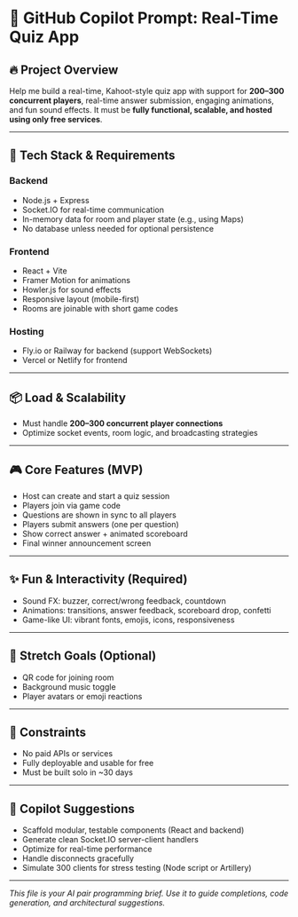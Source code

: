 
# 🎯 GitHub Copilot Prompt: Real-Time Quiz App

## 🔥 Project Overview

Help me build a real-time, Kahoot-style quiz app with support for **200–300 concurrent players**, real-time answer submission, engaging animations, and fun sound effects. It must be **fully functional, scalable, and hosted using only free services**.

---

## 🧱 Tech Stack & Requirements

### Backend
- Node.js + Express
- Socket.IO for real-time communication
- In-memory data for room and player state (e.g., using Maps)
- No database unless needed for optional persistence

### Frontend
- React + Vite
- Framer Motion for animations
- Howler.js for sound effects
- Responsive layout (mobile-first)
- Rooms are joinable with short game codes

### Hosting
- Fly.io or Railway for backend (support WebSockets)
- Vercel or Netlify for frontend

---

## 📦 Load & Scalability
- Must handle **200–300 concurrent player connections**
- Optimize socket events, room logic, and broadcasting strategies

---

## 🎮 Core Features (MVP)
- Host can create and start a quiz session
- Players join via game code
- Questions are shown in sync to all players
- Players submit answers (one per question)
- Show correct answer + animated scoreboard
- Final winner announcement screen

---

## ✨ Fun & Interactivity (Required)
- Sound FX: buzzer, correct/wrong feedback, countdown
- Animations: transitions, answer feedback, scoreboard drop, confetti
- Game-like UI: vibrant fonts, emojis, icons, responsiveness

---

## 🌱 Stretch Goals (Optional)
- QR code for joining room
- Background music toggle
- Player avatars or emoji reactions

---

## 🚫 Constraints
- No paid APIs or services
- Fully deployable and usable for free
- Must be built solo in ~30 days

---

## 🤖 Copilot Suggestions
- Scaffold modular, testable components (React and backend)
- Generate clean Socket.IO server-client handlers
- Optimize for real-time performance
- Handle disconnects gracefully
- Simulate 300 clients for stress testing (Node script or Artillery)

---

_This file is your AI pair programming brief. Use it to guide completions, code generation, and architectural suggestions._
